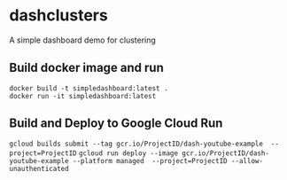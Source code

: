 # dashclusters
A simple dashboard demo for clustering

## Build docker image and run
`docker build -t simpledashboard:latest .`  
`docker run -it simpledashboard:latest`

## Build and Deploy to Google Cloud Run
`gcloud builds submit --tag gcr.io/ProjectID/dash-youtube-example  --project=ProjectID`
`gcloud run deploy --image gcr.io/ProjectID/dash-youtube-example --platform managed  --project=ProjectID --allow-unauthenticated`

